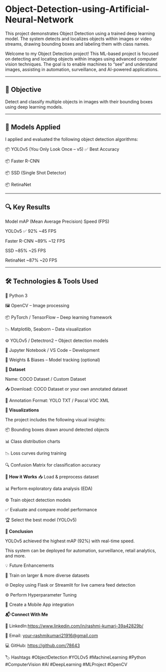 # Object-Detection-using-Artificial-Neural-Network
This project demonstrates Object Detection using a trained deep learning model. The system detects and localizes objects within images or video streams, drawing bounding boxes and labeling them with class names.

Welcome to my Object Detection project! This ML-based project is focused on detecting and locating objects within images using advanced computer vision techniques. The goal is to enable machines to “see” and understand images, assisting in automation, surveillance, and AI-powered applications.

---
## **🚀 Objective**


Detect and classify multiple objects in images with their bounding boxes using deep learning models.

---
## **🧪 Models Applied**

I applied and evaluated the following object detection algorithms:

📦 YOLOv5 (You Only Look Once – v5) ✅ Best Accuracy

📦 Faster R-CNN

📦 SSD (Single Shot Detector)

📦 RetinaNet

---
## **🔍 Key Results**

Model	mAP (Mean Average Precision)	Speed (FPS)

YOLOv5	✅ 92%	~45 FPS

Faster R-CNN	~89%	~12 FPS

SSD	~85%	~25 FPS

RetinaNet	~87%	~20 FPS

---
## **🛠️ Technologies & Tools Used**

🐍 Python 3

🖼️ OpenCV – Image processing

📦 PyTorch / TensorFlow – Deep learning framework

📉 Matplotlib, Seaborn – Data visualization

⚙️ YOLOv5 / Detectron2 – Object detection models

🧪 Jupyter Notebook / VS Code – Development

💾 Weights & Biases – Model tracking (optional)


**📂 Dataset**

Name: COCO Dataset / Custom Dataset

📥 Download: COCO Dataset or your own annotated dataset

📝 Annotation Format: YOLO TXT / Pascal VOC XML


**📸 Visualizations**

The project includes the following visual insights:

📦 Bounding boxes drawn around detected objects

📊 Class distribution charts

📉 Loss curves during training

🔍 Confusion Matrix for classification accuracy


**🧠 How it Works**
📥 Load & preprocess dataset

📊 Perform exploratory data analysis (EDA)

⚙️ Train object detection models

✅ Evaluate and compare model performance

🏆 Select the best model (YOLOv5)


**📌 Conclusion**

YOLOv5 achieved the highest mAP (92%) with real-time speed.

This system can be deployed for automation, surveillance, retail analytics, and more.

💡 Future Enhancements

🧠 Train on larger & more diverse datasets

🌐 Deploy using Flask or Streamlit for live camera feed detection

⚙️ Perform Hyperparameter Tuning

📱 Create a Mobile App integration


**📬 Connect With Me**

🔗 LinkedIn:https://www.linkedin.com/in/rashmi-kumari-39a42829b/

📧 Email: your-rashmikumari21916@gmail.com

💻 GitHub: https://github.com/78643 


🏷️ Hashtags
#ObjectDetection #YOLOv5 #MachineLearning #Python #ComputerVision #AI #DeepLearning #MLProject #OpenCV
